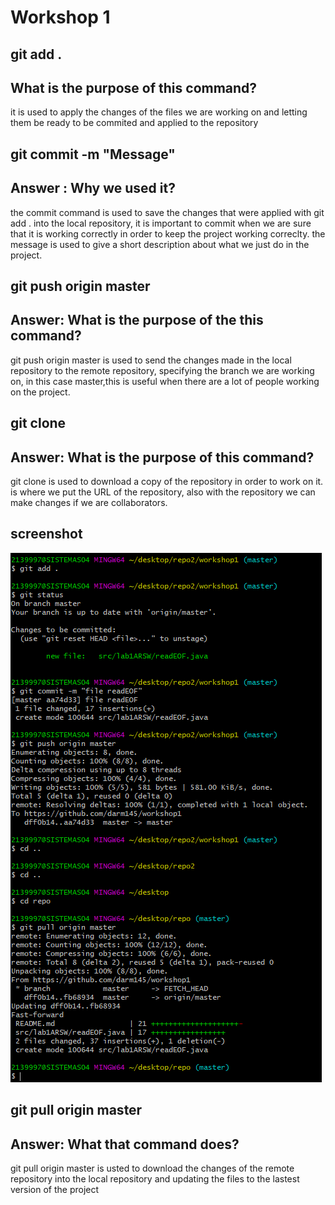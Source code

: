 # Workshop 1

## git add .
## What is the purpose of this command?
it is used to apply the changes of the files we are working on and letting them be ready to be commited and applied to the repository 

## git commit -m "Message"
## Answer : Why we used it?

the commit command is used to save the changes that were applied with git add . into the local repository, it is important to commit when we are sure that it is working correctly in order to keep the project working correclty. the message is used to give a short description about what we just do in the project.

## git push origin master
## Answer: What is the purpose of the this command?
git push origin master is used to send the changes made in the local repository to the remote repository,
specifying the branch we are working on, in this case master,this is useful when there are a lot of people working on the project.

## git clone <repository>
## Answer: What is the purpose of this command?
  git clone is used to download a copy of the repository in order to work on it. <repository> is where we put the URL of the repository, also with the repository we can make changes if we are collaborators.
 
## screenshot 
![captura](captura.PNG)

## git pull origin master
## Answer: What that command does?
git pull origin master is usted to download the changes of the remote repository into the local repository and updating the files to the lastest version of the project
